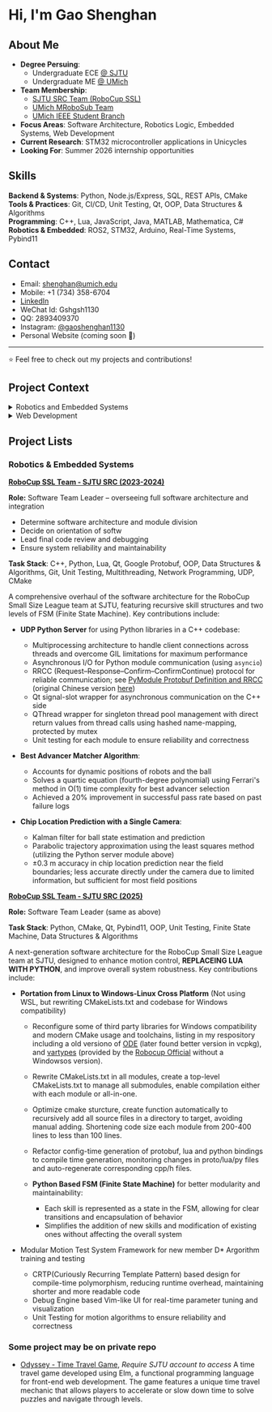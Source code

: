 # Hi, I'm Gao Shenghan

## About Me

- **Degree Persuing**: 
    - Undergraduate ECE [@ SJTU](https://www.sjtu.edu.cn/) 
    - Undergraduate ME [@ UMich](https://www.umich.edu/)
- **Team Membership**: 
    - [SJTU SRC Team (RoboCup SSL)](https://github.com/sjtu-src)
    - [UMich MRoboSub Team](https://github.com/MRoboSub/mrobosub)
    - [UMich IEEE Student Branch](https://ieee.eecs.umich.edu/)  
- **Focus Areas**: Software Architecture, Robotics Logic, Embedded Systems, Web Development  
- **Current Research**: STM32 microcontroller applications in Unicycles  
- **Looking For**: Summer 2026 internship opportunities


## Skills

**Backend & Systems**: Python, Node.js/Express, SQL, REST APIs, CMake  
**Tools & Practices**: Git, CI/CD, Unit Testing, Qt, OOP, Data Structures & Algorithms  
**Programming**: C++, Lua, JavaScript, Java, MATLAB, Mathematica, C#  
**Robotics & Embedded**: ROS2, STM32, Arduino, Real-Time Systems, Pybind11  


## Contact
- Email: shenghan@umich.edu
- Mobile: +1 (734) 358-6704
- [LinkedIn](https://www.linkedin.com/in/shenghan-gao-30b029383)
- WeChat Id: Gshgsh1130
- QQ: 2893409370
- Instagram: [@gaoshenghan1130](https://www.instagram.com/gaoshenghan1130/)
- Personal Website (coming soon 🚧)

---
⭐️ Feel free to check out my projects and contributions!

## Project Context

<details>
  <summary>Robotics and Embedded Systems</summary>

  <details>
    <summary>RoboCup SSL Team - SJTU SRC (2023-2024)</summary>
    
    - [UDP Python Server for C++ integration](#src2023)
    - Best Advancer Matcher Algorithm  
    - Chip Location Prediction with one camera  
    - Role: Software Team Leader – overall architecture, integration, and final code review

  </details>

  <details>
    <summary>RoboCup SSL Team - SJTU SRC (2025)</summary>
    
    - Next-generation software architecture  
    - Lua → Python migration for FSM  
    - Integration with electronics team  
    - Role: Software Team Leader – full software oversight

  </details>

</details>

<details>
  <summary>Web Development</summary>

  <details>
    <summary>IEEE Web Page</summary>
    
    - Built RESTful APIs with Node.js/Express  
    - Integrated MySQL database for user management  
    - Implemented secure student verification system

  </details>

</details>

## Project Lists

### Robotics & Embedded Systems
**[RoboCup SSL Team - SJTU SRC (2023-2024)](https://github.com/sjtu-src/Falcon2023)<a id ="src2023"></a>**

**Role:** Software Team Leader – overseeing full software architecture and integration
- Determine software architecture and module division
- Decide on orientation of softw
- Lead final code review and debugging  
- Ensure system reliability and maintainability

**Task Stack**: C++, Python, Lua, Qt, Google Protobuf, OOP, Data Structures & Algorithms, Git, Unit Testing, Multithreading, Network Programming, UDP, CMake

A comprehensive overhaul of the software architecture for the RoboCup Small Size League team at SJTU, featuring recursive skill structures and two levels of FSM (Finite State Machine). Key contributions include:

- **UDP Python Server** for using Python libraries in a C++ codebase:
    - Multiprocessing architecture to handle client connections across threads and overcome GIL limitations for maximum performance
    - Asynchronous I/O for Python module communication (using `asyncio`)
    - RRCC (Request–Response–Confirm–ConfirmContinue) protocol for reliable communication; see [PyModule Protobuf Definition and RRCC](./PyModule/PYM_Protobuf&RRCC_Eng.md) (original Chinese version [here](./PyModule/PYM_Protobuf&RRCC.md))
    - Qt signal-slot wrapper for asynchronous communication on the C++ side
    - QThread wrapper for singleton thread pool management with direct return values from thread calls using hashed name-mapping, protected by mutex
    - Unit testing for each module to ensure reliability and correctness

- **Best Advancer Matcher Algorithm**:
    - Accounts for dynamic positions of robots and the ball
    - Solves a quartic equation (fourth-degree polynomial) using Ferrari's method in O(1) time complexity for best advancer selection
    - Achieved a 20% improvement in successful pass rate based on past failure logs

- **Chip Location Prediction with a Single Camera**:
    - Kalman filter for ball state estimation and prediction
    - Parabolic trajectory approximation using the least squares method (utilizing the Python server module above)
    - ±0.3 m accuracy in chip location prediction near the field boundaries; less accurate directly under the camera due to limited information, but sufficient for most field positions


**[RoboCup SSL Team - SJTU SRC (2025)](https://github.com/sjtu-src/Falcon2026)**

**Role:** Software Team Leader (same as above)

**Task Stack**: Python, CMake, Qt, Pybind11, OOP, Unit Testing, Finite State Machine, Data Structures & Algorithms


A next-generation software architecture for the RoboCup Small Size League team at SJTU, designed to enhance motion control, **REPLACEING LUA WITH PYTHON**, and improve overall system robustness. Key contributions include:


- **Portation from Linux to Windows-Linux Cross Platform** (Not using WSL, but rewriting CMakeLists.txt and codebase for Windows compatibility)
  - Reconfigure some of third party libraries for Windows compatibility and modern CMake usage and toolchains, listing in my respository including a old versiono of [ODE](https://github.com/gaoshenghan1130/ODE_modernRepair) (later found better version in vcpkg),  and [vartypes](https://github.com/gaoshenghan1130/VarTypes_Robocup) (provided by the [Robocup Official](https://www.robocup.org) without a Windowsos version).
  - Rewrite CMakeLists.txt in all modules, create a top-level CMakeLists.txt to manage all submodules, enable compilation either with each module or all-in-one.
  - Optimize cmake sturcture, create function automatically to recursively add all source files in a directory to target, avoiding manual adding. Shortening code size each module from 200-400 lines to less than 100 lines.
  - Refactor config-time generation of protobuf, lua and python bindings to compile time generation, monitoring changes in proto/lua/py files and auto-regenerate corresponding cpp/h files.

  - **Python Based FSM (Finite State Machine)** for better modularity and maintainability:
    - Each skill is represented as a state in the FSM, allowing for clear transitions and encapsulation of behavior
    - Simplifies the addition of new skills and modification of existing ones without affecting the overall system

- Modular Motion Test System Framework for new member D* Argorithm training and testing
  - CRTP(Curiously Recurring Template Pattern) based design for compile-time polymorphism, reducing runtime overhead, maintaining shorter and more readable code
  - Debug Engine based Vim-like UI for real-time parameter tuning and visualization
  - Unit Testing for motion algorithms to ensure reliability and correctness


### Some project may be on private repo



- [Odyssey - Time Travel Game](https://focs.ji.sjtu.edu.cn/git/SilverFOCS-24su/p2team07), *Require SJTU account to access*
A time travel game developed using Elm, a functional programming language for front-end web development. The game features a unique time travel mechanic that allows players to accelerate or slow down time to solve puzzles and navigate through levels.

